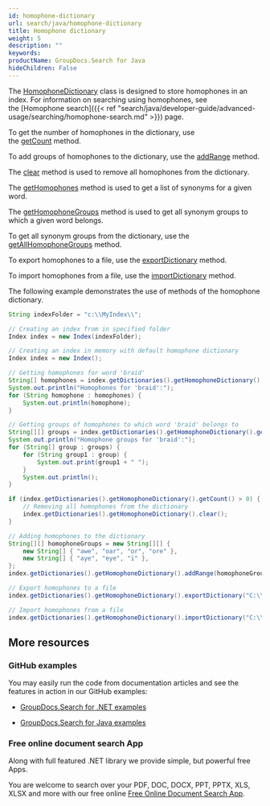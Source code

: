 ```yaml
---
id: homophone-dictionary
url: search/java/homophone-dictionary
title: Homophone dictionary
weight: 5
description: ""
keywords: 
productName: GroupDocs.Search for Java
hideChildren: False
---
```

The [HomophoneDictionary](https://apireference.groupdocs.com/search/java/com.groupdocs.search.dictionaries/HomophoneDictionary) class is designed to store homophones in an index. For information on searching using homophones, see the [Homophone search]({{< ref "search/java/developer-guide/advanced-usage/searching/homophone-search.md" >}}) page.

To get the number of homophones in the dictionary, use the [getCount](https://apireference.groupdocs.com/search/java/com.groupdocs.search.dictionaries/HomophoneDictionary#getCount()) method.

To add groups of homophones to the dictionary, use the [addRange](https://apireference.groupdocs.com/search/java/com.groupdocs.search.dictionaries/HomophoneDictionary#addRange(java.lang.Iterable)) method.

The [clear](https://apireference.groupdocs.com/search/java/com.groupdocs.search.dictionaries/HomophoneDictionary#clear()) method is used to remove all homophones from the dictionary.

The [getHomophones](https://apireference.groupdocs.com/search/java/com.groupdocs.search.dictionaries/HomophoneDictionary#getHomophones(java.lang.String)) method is used to get a list of synonyms for a given word.

The [getHomophoneGroups](https://apireference.groupdocs.com/search/java/com.groupdocs.search.dictionaries/HomophoneDictionary#getHomophoneGroups(java.lang.String)) method is used to get all synonym groups to which a given word belongs.

To get all synonym groups from the dictionary, use the [getAllHomophoneGroups](https://apireference.groupdocs.com/search/java/com.groupdocs.search.dictionaries/HomophoneDictionary#getAllHomophoneGroups()) method.

To export homophones to a file, use the [exportDictionary](https://apireference.groupdocs.com/search/java/com.groupdocs.search.dictionaries/DictionaryBase#exportDictionary(java.lang.String)) method.

To import homophones from a file, use the [importDictionary](https://apireference.groupdocs.com/search/java/com.groupdocs.search.dictionaries/DictionaryBase#importDictionary(java.lang.String)) method.

The following example demonstrates the use of methods of the homophone dictionary.



```java
String indexFolder = "c:\\MyIndex\\";

// Creating an index from in specified folder
Index index = new Index(indexFolder);

// Creating an index in memory with default homophone dictionary
Index index = new Index();

// Getting homophones for word 'braid'
String[] homophones = index.getDictionaries().getHomophoneDictionary().getHomophones("braid");
System.out.println("Homophones for 'braid':");
for (String homophone : homophones) {
    System.out.println(homophone);
}

// Getting groups of homophones to which word 'braid' belongs to
String[][] groups = index.getDictionaries().getHomophoneDictionary().getHomophoneGroups("braid");
System.out.println("Homophone groups for 'braid':");
for (String[] group : groups) {
    for (String group1 : group) {
        System.out.print(group1 + " ");
    }
    System.out.println();
}

if (index.getDictionaries().getHomophoneDictionary().getCount() > 0) {
    // Removing all homophones from the dictionary
    index.getDictionaries().getHomophoneDictionary().clear();
}

// Adding homophones to the dictionary
String[][] homophoneGroups = new String[][] {
    new String[] { "awe", "oar", "or", "ore" },
    new String[] { "aye", "eye", "i" },
};
index.getDictionaries().getHomophoneDictionary().addRange(homophoneGroups);

// Export homophones to a file
index.getDictionaries().getHomophoneDictionary().exportDictionary("C:\\Homophones.dat");

// Import homophones from a file
index.getDictionaries().getHomophoneDictionary().importDictionary("C:\\Homophones.dat");
```

## More resources

### GitHub examples

You may easily run the code from documentation articles and see the features in action in our GitHub examples:

*   [GroupDocs.Search for .NET examples](https://github.com/groupdocs-search/GroupDocs.Search-for-.NET)
    
*   [GroupDocs.Search for Java examples](https://github.com/groupdocs-search/GroupDocs.Search-for-Java)
    

### Free online document search App

Along with full featured .NET library we provide simple, but powerful free Apps.

You are welcome to search over your PDF, DOC, DOCX, PPT, PPTX, XLS, XLSX and more with our free online [Free Online Document Search App](https://products.groupdocs.app/search).
